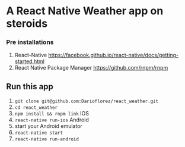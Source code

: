 # A React Native Weather app on steroids

### Pre installations
1. React-Native https://facebook.github.io/react-native/docs/getting-started.html
2. React Native Package Manager https://github.com/rnpm/rnpm


## Run this app
1. `git clone git@github.com:Darioflorez/react_weather.git`
2. `cd react_weather`
3. `npm install && rnpm link`
IOS
4. `react-native run-ios`
Android
4. start your Android emulator
5. `react-native start`
6. `react-native run-android`
